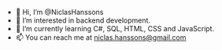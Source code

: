- 👋 Hi, I’m @NiclasHanssons
- 👀 I’m interested in backend development.
- 🌱 I’m currently learning C#, SQL, HTML, CSS and JavaScript.
- 📫 You can reach me at niclas.hanssons@gmail.com

<!---
NiclasHanssons/NiclasHanssons is a ✨ special ✨ repository because its `README.md` (this file) appears on your GitHub profile.
You can click the Preview link to take a look at your changes.
--->
